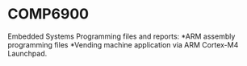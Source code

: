 # COMP6900
Embedded Systems Programming files and reports:
  *ARM assembly programming files
  *Vending machine application via ARM Cortex-M4 Launchpad.

